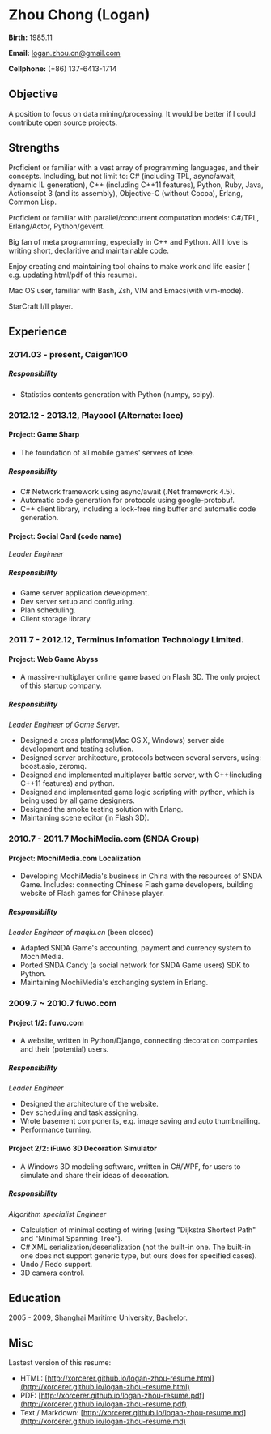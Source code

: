 Zhou Chong (Logan)
===================

**Birth:** 1985.11

**Email:** logan.zhou.cn@gmail.com

**Cellphone:** (+86) 137-6413-1714



Objective
-----------------------
A position to focus on data mining/processing.
It would be better if I could contribute open source projects.



Strengths
----------------------
Proficient or familiar with a vast array of programming languages, and
their concepts.
Including, but not limit to: C# (including TPL, async/await, dynamic IL generation), C++ (including C++11 features), Python, Ruby, Java, Actionscipt 3 (and its assembly), Objective-C (without Cocoa), Erlang, Common Lisp.

Proficient or familiar with parallel/concurrent computation models: C#/TPL, Erlang/Actor, Python/gevent.

Big fan of meta programming, especially in C++ and Python. All I love is writing short, declaritive and maintainable code.

Enjoy creating and maintaining tool chains to make work and life
easier ( e.g. updating html/pdf of this resume).

Mac OS user, familiar with Bash, Zsh, VIM and Emacs(with vim-mode).

StarCraft I/II player.



Experience
---------------------
### 2014.03 - present, Caigen100 ###

##### Responsibility #####

* Statistics contents generation with Python (numpy, scipy).


### 2012.12 - 2013.12, Playcool (Alternate: Icee) ###

#### Project: Game Sharp ####

- The foundation of all mobile games' servers of Icee.

##### Responsibility #####

* C# Network framework using async/await (.Net framework 4.5).
* Automatic code generation for protocols using google-protobuf.
* C++ client library, including a lock-free ring buffer and automatic code generation.

#### Project: Social Card (code name) ####

*Leader Engineer*

##### Responsibility #####

* Game server application development.
* Dev server setup and configuring.
* Plan scheduling.
* Client storage library.


### 2011.7 - 2012.12, Terminus Infomation Technology Limited. ###

#### Project: Web Game Abyss ####

- A massive-multiplayer online
game based on Flash 3D. The only project of this startup company.

##### Responsibility #####

*Leader Engineer of Game Server.*

* Designed a cross platforms(Mac OS X, Windows) server side development
 and testing solution.
* Designed server architecture, protocols between several servers,
using: boost.asio, zeromq.
* Designed and implemented multiplayer battle server, with C++(including
C++11 features) and python.
* Designed and implemented game logic scripting with python, which is being
used by all game designers.
* Designed the smoke testing solution with Erlang.
* Maintaining scene editor (in Flash 3D).


### 2010.7 - 2011.7 MochiMedia.com (SNDA Group) ###

#### Project: MochiMedia.com Localization ####

- Developing MochiMedia's business in China with the resources of SNDA
Game.
Includes: connecting Chinese Flash game developers,  building website
of Flash games for Chinese player.

##### Responsibility #####

*Leader Engineer of maqiu.cn* (been closed)

* Adapted SNDA Game's accounting, payment and currency system to MochiMedia.
* Ported SNDA Candy (a social network for SNDA Game users) SDK to Python.
* Maintaining MochiMedia's exchanging system in Erlang.


### 2009.7 ~ 2010.7 fuwo.com ###

#### Project 1/2:  fuwo.com ####

- A website, written in Python/Django, connecting decoration companies and their (potential)
users.

##### Responsibility #####

*Leader Engineer*

* Designed the architecture of the website.
* Dev scheduling and task assigning.
* Wrote basement components, e.g. image saving and auto thumbnailing.
* Performance turning.


#### Project 2/2: iFuwo 3D Decoration Simulator ####

- A Windows 3D modeling software, written in C#/WPF, for users to
simulate and share their ideas of decoration.

##### Responsibility #####

*Algorithm specialist Engineer*

* Calculation of minimal costing of wiring (using "Dijkstra Shortest
  Path" and "Minimal Spanning Tree").
* C# XML serialization/deserialization (not the built-in one. The
built-in one does not support generic type, but ours does for
specified cases).
* Undo / Redo support.
* 3D camera control.



Education
----------------
2005 - 2009, Shanghai Maritime University, Bachelor.


Misc
----------------
Lastest version of this resume:

+ HTML: [http://xorcerer.github.io/logan-zhou-resume.html](http://xorcerer.github.io/logan-zhou-resume.html)
+ PDF: [http://xorcerer.github.io/logan-zhou-resume.pdf](http://xorcerer.github.io/logan-zhou-resume.pdf)
+ Text / Markdown: [http://xorcerer.github.io/logan-zhou-resume.md](http://xorcerer.github.io/logan-zhou-resume.md)
